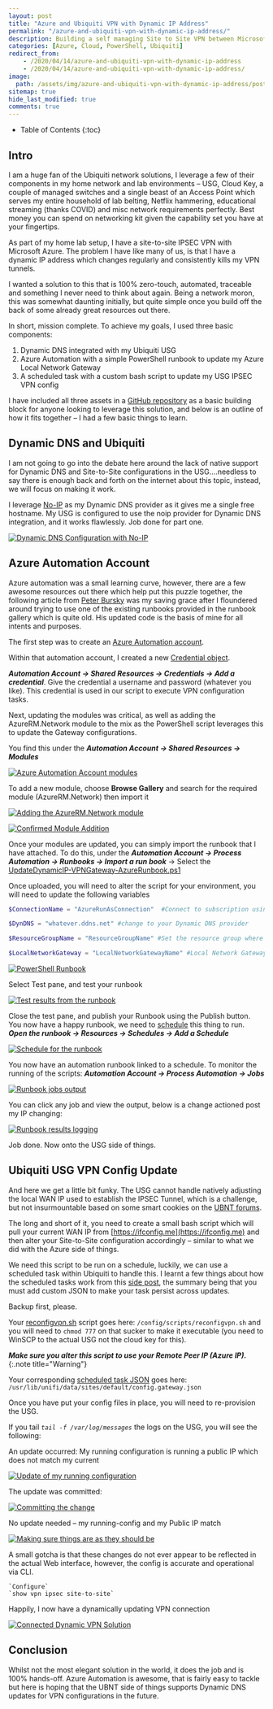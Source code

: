```yaml
---
layout: post
title: "Azure and Ubiquiti VPN with Dynamic IP Address"
permalink: "/azure-and-ubiquiti-vpn-with-dynamic-ip-address/"
description: Building a self managing Site to Site VPN between Microsoft Azure and Ubiquiti - With a dynamic Public IP address
categories: [Azure, Cloud, PowerShell, Ubiquiti]
redirect_from: 
    - /2020/04/14/azure-and-ubiquiti-vpn-with-dynamic-ip-address
    - /2020/04/14/azure-and-ubiquiti-vpn-with-dynamic-ip-address/
image:
  path: /assets/img/azure-and-ubiquiti-vpn-with-dynamic-ip-address/post_default_image.jpg
sitemap: true
hide_last_modified: true
comments: true
---
```


<!--excerpt-->

-  Table of Contents
{:toc}

## Intro

I am a huge fan of the Ubiquiti network solutions, I leverage a few of their components in my home network and lab environments – USG, Cloud Key, a couple of managed switches and a single beast of an Access Point which serves my entire household of lab belting, Netflix hammering, educational streaming (thanks COVID) and misc network requirements perfectly. Best money you can spend on networking kit given the capability set you have at your fingertips.

As part of my home lab setup, I have a site-to-site IPSEC VPN with Microsoft Azure. The problem I have like many of us, is that I have a dynamic IP address which changes regularly and consistently kills my VPN tunnels.

I wanted a solution to this that is 100% zero-touch, automated, traceable and something I never need to think about again. Being a network moron, this was somewhat daunting initially, but quite simple once you build off the back of some already great resources out there.

In short, mission complete. To achieve my goals, I used three basic components:

1.  Dynamic DNS integrated with my Ubiquiti USG
2.  Azure Automation with a simple PowerShell runbook to update my Azure Local Network Gateway
3.  A scheduled task with a custom bash script to update my USG IPSEC VPN config

I have included all three assets in a [GitHub repository](https://github.com/JamesKindon/AzureVPNUbiquitiUSG) as a basic building block for anyone looking to leverage this solution, and below is an outline of how it fits together – I had a few basic things to learn.

## Dynamic DNS and Ubiquiti

I am not going to go into the debate here around the lack of native support for Dynamic DNS and Site-to-Site configurations in the USG….needless to say there is enough back and forth on the internet about this topic, instead, we will focus on making it work.

I leverage [No-IP](https://www.noip.com/) as my Dynamic DNS provider as it gives me a single free hostname. My USG is configured to use the noip provider for Dynamic DNS integration, and it works flawlessly. Job done for part one.

[![Dynamic DNS Configuration with No-IP]({{site.baseurl}}/assets/img/azure-and-ubiquiti-vpn-with-dynamic-ip-address/DynDNS.png)]({{site.baseurl}}/assets/img/azure-and-ubiquiti-vpn-with-dynamic-ip-address/DynDNS.png)

## Azure Automation Account

Azure automation was a small learning curve, however, there are a few awesome resources out there which help put this puzzle together, the following article from [Peter Bursky](https://www.bursky.net/index.php/2019/08/azure-automation-rubook-s2s-vpn-dynamic-public-ip/) was my saving grace after I floundered around trying to use one of the existing runbooks provided in the runbook gallery which is quite old. His updated code is the basis of mine for all intents and purposes.

The first step was to create an [Azure Automation account](https://docs.microsoft.com/en-us/azure/automation/automation-intro).

Within that automation account, I created a new [Credential object](https://docs.microsoft.com/en-us/azure/automation/shared-resources/credentials).

**_Automation Account -> Shared Resources -> Credentials -> Add a credential_**. Give the credential a username and password (whatever you like). This credential is used in our script to execute VPN configuration tasks.

Next, updating the modules was critical, as well as adding the AzureRM.Network module to the mix as the PowerShell script leverages this to update the Gateway configurations.

You find this under the **_Automation Account -> Shared Resources -> Modules_**

[![Azure Automation Account modules]({{site.baseurl}}/assets/img/azure-and-ubiquiti-vpn-with-dynamic-ip-address/AzureAutomationModules.png)]({{site.baseurl}}/assets/img/azure-and-ubiquiti-vpn-with-dynamic-ip-address/AzureAutomationModules.png)

To add a new module, choose **Browse Gallery** and search for the required module (AzureRM.Network) then import it

[![Adding the AzureRM.Network module]({{site.baseurl}}/assets/img/azure-and-ubiquiti-vpn-with-dynamic-ip-address/AzureAutomationAddModule.png)]({{site.baseurl}}/assets/img/azure-and-ubiquiti-vpn-with-dynamic-ip-address/AzureAutomationAddModule.png)

[![Confirmed Module Addition]({{site.baseurl}}/assets/img/azure-and-ubiquiti-vpn-with-dynamic-ip-address/AzureAutomationAddModuleComplete.png)]({{site.baseurl}}/assets/img/azure-and-ubiquiti-vpn-with-dynamic-ip-address/AzureAutomationAddModuleComplete.png)

Once your modules are updated, you can simply import the runbook that I have attached. To do this, under the **_Automation Account -> Process Automation -> Runbooks -> Import a run book_** -> Select the [UpdateDynamicIP-VPNGateway-AzureRunbook.ps1](https://github.com/JamesKindon/AzureVPNUbiquitiUSG/blob/master/UpdateDynamicIP-VPNGateway-AzureRunBook.ps1)

Once uploaded, you will need to alter the script for your environment, you will need to update the following variables

```Powershell
$ConnectionName = "AzureRunAsConnection"  #Connect to subscription using a Run As account

$DynDNS = "whatever.ddns.net" #change to your Dynamic DNS provider

$ResourceGroupName = "ResourceGroupName" #Set the resource group where the local network gateway is stored

$LocalNetworkGateway = "LocalNetworkGatewayName" #Local Network Gateway Name
```

[![PowerShell Runbook]({{site.baseurl}}/assets/img/azure-and-ubiquiti-vpn-with-dynamic-ip-address/RunBook.png)]({{site.baseurl}}/assets/img/azure-and-ubiquiti-vpn-with-dynamic-ip-address/RunBook.png)

Select Test pane, and test your runbook

[![Test results from the runbook]({{site.baseurl}}/assets/img/azure-and-ubiquiti-vpn-with-dynamic-ip-address/RunbookTest.png)]({{site.baseurl}}/assets/img/azure-and-ubiquiti-vpn-with-dynamic-ip-address/RunbookTest.png)

Close the test pane, and publish your Runbook using the Publish button. You now have a happy runbook, we need to [schedule](https://docs.microsoft.com/en-us/azure/automation/shared-resources/schedules) this thing to run. **_Open the runbook -> Resources -> Schedules -> Add a Schedule_**

[![Schedule for the runbook]({{site.baseurl}}/assets/img/azure-and-ubiquiti-vpn-with-dynamic-ip-address/RunbookSchedule.png)]({{site.baseurl}}/assets/img/azure-and-ubiquiti-vpn-with-dynamic-ip-address/RunbookSchedule.png)

You now have an automation runbook linked to a schedule. To monitor the running of the scripts: **_Automation Account -> Process Automation -> Jobs_**

[![Runbook jobs output]({{site.baseurl}}/assets/img/azure-and-ubiquiti-vpn-with-dynamic-ip-address/RunbookJob.png)]({{site.baseurl}}/assets/img/azure-and-ubiquiti-vpn-with-dynamic-ip-address/RunbookJob.png)

You can click any job and view the output, below is a change actioned post my IP changing:

[![Runbook results logging]({{site.baseurl}}/assets/img/azure-and-ubiquiti-vpn-with-dynamic-ip-address/RunbookLogging.png)]({{site.baseurl}}/assets/img/azure-and-ubiquiti-vpn-with-dynamic-ip-address/RunbookLogging.png)

Job done. Now onto the USG side of things.

## Ubiquiti USG VPN Config Update

And here we get a little bit funky. The USG cannot handle natively adjusting the local WAN IP used to establish the IPSEC Tunnel, which is a challenge, but not insurmountable based on some smart cookies on the [UBNT forums](https://community.ui.com/questions/USG-Site-to-Site-VPN-with-Dynamic-DNS/ca54399b-b260-41cb-9972-d6379347eb86).

The long and short of it, you need to create a small bash script which will pull your current WAN IP from [https://ifconfig.me](https://ifconfig.me) and then alter your Site-to-Site configuration accordingly – similar to what we did with the Azure side of things.

We need this script to be run on a schedule, luckily, we can use a scheduled task within Ubiquiti to handle this. I learnt a few things about how the scheduled tasks work from this [side post](https://burgatshow.com/2018/02/12/blocking-ad-sites-on-unifi-usg/), the summary being that you must add custom JSON to make your task persist across updates.

Backup first, please.

Your [reconfigvpn.sh](https://github.com/JamesKindon/AzureVPNUbiquitiUSG/blob/master/reconfigvpn.sh) script goes here: `/config/scripts/reconfigvpn.sh` and you will need to `chmod 777` on that sucker to make it executable (you need to WinSCP to the actual USG not the cloud key for this).

**_Make sure you alter this script to use your Remote Peer IP (Azure IP)._**
{:.note title="Warning"}

Your corresponding [scheduled task JSON](https://github.com/JamesKindon/AzureVPNUbiquitiUSG/blob/master/config.gateway.json) goes here: `/usr/lib/unifi/data/sites/default/config.gateway.json`

Once you have put your config files in place, you will need to re-provision the USG.

If you tail _`tail -f /var/log/messages`_ the logs on the USG, you will see the following:

An update occurred: My running configuration is running a public IP which does not match my current

[![Update of my running configuration]({{site.baseurl}}/assets/img/azure-and-ubiquiti-vpn-with-dynamic-ip-address/USGRunningConfig.png)]({{site.baseurl}}/assets/img/azure-and-ubiquiti-vpn-with-dynamic-ip-address/USGRunningConfig.png)

The update was committed:

[![Committing the change]({{site.baseurl}}/assets/img/azure-and-ubiquiti-vpn-with-dynamic-ip-address/USGConfigCommited.png)]({{site.baseurl}}/assets/img/azure-and-ubiquiti-vpn-with-dynamic-ip-address/USGConfigCommited.png)

No update needed – my running-config and my Public IP match

[![Making sure things are as they should be]({{site.baseurl}}/assets/img/azure-and-ubiquiti-vpn-with-dynamic-ip-address/USGMatchingIP.png)]({{site.baseurl}}/assets/img/azure-and-ubiquiti-vpn-with-dynamic-ip-address/USGMatchingIP.png)

A small gotcha is that these changes do not ever appear to be reflected in the actual Web interface, however, the config is accurate and operational via CLI.

```
`Configure`  
`show vpn ipsec site-to-site`
```

Happily, I now have a dynamically updating VPN connection

[![Connected Dynamic VPN Solution]({{site.baseurl}}/assets/img/azure-and-ubiquiti-vpn-with-dynamic-ip-address/VPNConnected.png)]({{site.baseurl}}/assets/img/azure-and-ubiquiti-vpn-with-dynamic-ip-address/VPNConnected.png)

## Conclusion

Whilst not the most elegant solution in the world, it does the job and is 100% hands-off. Azure Automation is awesome, that is fairly easy to tackle but here is hoping that the UBNT side of things supports Dynamic DNS updates for VPN configurations in the future.
